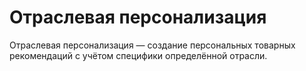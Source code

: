 # Отраслевая персонализация

Отраслевая персонализация — создание персональных товарных рекомендаций с учётом специфики определённой отрасли.
